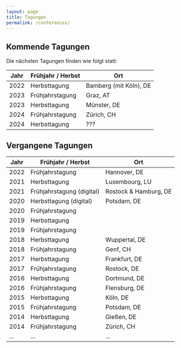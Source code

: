 ```yaml
---
layout: page
title: Tagungen
permalink: /conferences/
---
```


## Kommende Tagungen

Die nächsten Tagungen finden wie folgt statt:

| Jahr | Frühjahr / Herbst | Ort                    |
|------|-------------------|------------------------|
| 2022 | Herbsttagung      | Bamberg (mit Köln), DE |
| 2023 | Frühjahrstagung   | Graz, AT               |
| 2023 | Herbsttagung      | Münster, DE            |
| 2024 | Frühjahrstagung   | Zürich, CH             |
| 2024 | Herbsttagung      | ???                    |

## Vergangene Tagungen

| Jahr | Frühjahr / Herbst         | Ort                   |
|------|---------------------------|-----------------------|
| 2022 | Frühjahrstagung           | Hannover, DE          |
| 2021 | Herbsttagung              | Luxembourg, LU        |
| 2021 | Frühjahrstagung (digital) | Rostock & Hamburg, DE |
| 2020 | Herbsttagung (digital)    | Potsdam, DE           |
| 2020 | Frühjahrstagung           |                       |
| 2019 | Herbsttagung              |                       |
| 2019 | Frühjahrstagung           |                       |
| 2018 | Herbsttagung              | Wuppertal, DE         |
| 2018 | Frühjahrstagung           | Genf, CH              |
| 2017 | Herbsttagung              | Frankfurt, DE         |
| 2017 | Frühjahrstagung           | Rostock, DE           |
| 2016 | Herbsttagung              | Dortmund, DE          |
| 2016 | Frühjahrstagung           | Flensburg, DE         |
| 2015 | Herbsttagung              | Köln, DE              |
| 2015 | Frühjahrstagung           | Potsdam, DE           |
| 2014 | Herbsttagung              | Gießen, DE            |
| 2014 | Frühjahrstagung           | Zürich, CH            |
| ...  | ...                       | ...                   |
